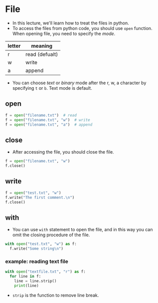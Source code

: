 # File
* In this lecture, we'll learn how to treat the files in python.
* To access the files from python code, you should use `open` function. When opening file, you need to specify the *mode*.

| letter | meaning             |
| ------ | ------------------- |
| r      | read (defualt)      |
| w      | write               |
| a      | append              |

* You can choose *text* or *binary* mode after the r, w, a character by specifying `t` or `b`. Text mode is default.

## open
```python
f = open("filename.txt")  # read
f = open("filename.txt", "w")  # write
f = open("filename.txt", "a")  # append
```

## close
* After accessing the file, you should close the file.
```python
f = open("filename.txt", "w")
f.close()
```

## write
```python
f = open("test.txt", "w")
f.write("The first comment.\n")
f.close()
```

## with
* You can use `with` statement to open the file, and in this way you can omit the closing procedure of the file.
```python
with open("test.txt", "w") as f:
  f.write("Some string\n")
```

### example: reading text file
```python {cmd}
with open("textfile.txt", "r") as f:
  for line in f:
    line = line.strip()
    print(line)
```
* `strip` is the function to remove line break.
